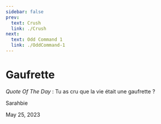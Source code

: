 ```yaml
---
sidebar: false
prev: 
  text: Crush
  link: ./Crush
next: 
  text: Odd Command 1
  link: ./OddCommand-1
---
```


# Gaufrette

_Quote Of The Day_ : Tu as cru que la vie était une gaufrette ?

Sarahbie

May 25, 2023
